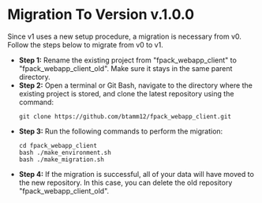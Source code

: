 # Migration To Version v.1.0.0

Since v1 uses a new setup procedure, a migration is necessary from v0. Follow the
steps below to migrate from v0 to v1.

- **Step 1:** Rename the existing project from "fpack_webapp_client" to
  "fpack_webapp_client_old". Make sure it stays in the same parent directory.
- **Step 2:** Open a terminal or Git Bash, navigate to the directory where the
  existing project is stored, and clone the latest repository using the command:
  ```
  git clone https://github.com/btamm12/fpack_webapp_client.git
  ```
- **Step 3:** Run the following commands to perform the migration:
  ```
  cd fpack_webapp_client
  bash ./make_environment.sh
  bash ./make_migration.sh
  ```
- **Step 4:** If the migration is successful, all of your data will have moved to the
  new repository. In this case, you can delete the old repository
  "fpack_webapp_client_old".

